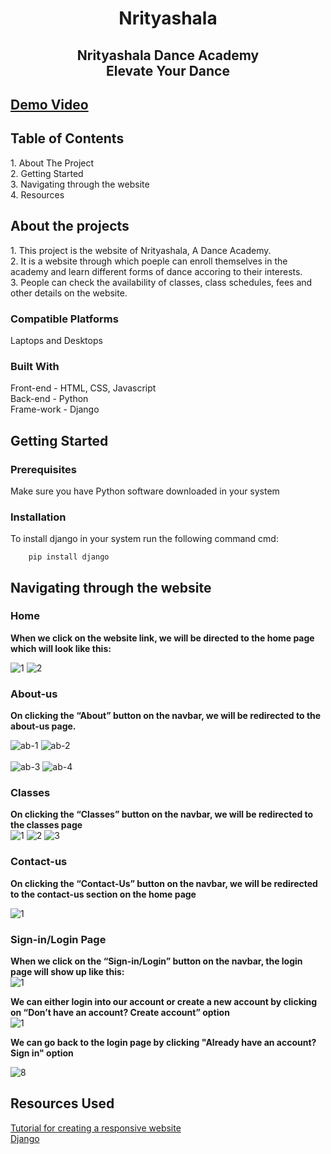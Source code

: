 <h1 align="center">Nrityashala</h1>

<h2 align="center">Nrityashala Dance Academy<br>Elevate Your Dance <br></h2>

## [Demo Video](https://drive.google.com/file/d/1aBsggoWQyawRkRowyfSMRUhHDvs03SJ_/view?usp=share_link)

<h2>Table of Contents</h2>
  1. About The Project<br>
  2. Getting Started<br>
  3. Navigating through the website<br>
  4. Resources<br>

<h2>About the projects</h2>
  1. This project is the website of Nrityashala, A Dance Academy.<br>
  2. It is a website through which poeple can enroll themselves in the academy and learn different forms of dance accoring to their interests.<br>
  3. People can check the availability of classes, class schedules, fees and other details on the website.<br>

### **Compatible Platforms**
Laptops and Desktops

### **Built With**
Front-end - HTML, CSS, Javascript<br>
Back-end - Python<br>
Frame-work - Django<br>

<h2>Getting Started</h2>

### **Prerequisites**

Make sure you have Python software downloaded in your system

### **Installation**

To install django in your system run the following command cmd:

        pip install django


<h2>Navigating through the website</h2>

### **Home**


**When we click on the website link, we will be directed to the home page which will look like this:**<br>

![1](https://github.com/Aanchal-1234/photos/blob/main/Dance%20website%20ss/Homepage1.png)
![2](https://github.com/Aanchal-1234/photos/blob/main/Dance%20website%20ss/Homepage2.png)

### **About-us**

**On clicking the “About” button on the navbar, we will be redirected to the about-us page.**<br>

![ab-1](https://github.com/Aanchal-1234/photos/blob/main/Dance%20website%20ss/Aboutpage1.png)
![ab-2](https://github.com/Aanchal-1234/photos/blob/main/Dance%20website%20ss/Aboutpage2.png)
<br><br>![ab-3](https://github.com/Aanchal-1234/photos/blob/main/Dance%20website%20ss/Aboutpage3.png)
![ab-4](https://github.com/Aanchal-1234/photos/blob/main/Dance%20website%20ss/Aboutpage4.png)

### **Classes**
**On clicking the “Classes” button on the navbar, we will be redirected to the classes page** <br>
![1](https://github.com/Aanchal-1234/photos/blob/main/Dance%20website%20ss/Classespage1.png)
![2](https://github.com/Aanchal-1234/photos/blob/main/Dance%20website%20ss/Classespage2.png)
![3](https://github.com/Aanchal-1234/photos/blob/main/Dance%20website%20ss/Classespage3.png)

### **Contact-us**

**On clicking the “Contact-Us” button on the navbar, we will be redirected to the contact-us section on the home page** <br>

![1](https://github.com/Aanchal-1234/photos/blob/main/Dance%20website%20ss/Contactpage.png)


### **Sign-in/Login Page**

**When we click on the “Sign-in/Login” button on the navbar, the login page will show up like this:**<br>
![1](https://github.com/Aanchal-1234/photos/blob/main/Dance%20website%20ss/Loginpage.png)


**We can either login into our account or create a new account by clicking on “Don’t have an account? Create account” option**<br>
![1](https://github.com/Aanchal-1234/photos/blob/main/Dance%20website%20ss/CreateAccountpage.png)

**We can go back to the login page by clicking "Already have an account? Sign in" option**<br>

![8](https://github.com/Aanchal-1234/photos/blob/25937d7402257da652aa9afb086b8f1256b81fa1/pics/8.png)


<h2>Resources Used</h2>

[Tutorial for creating a responsive website](https://www.youtube.com/watch?v=8KVrdL0VcAk&list=PLu0W_9lII9agiCUZYRsvtGTXdxkzPyItg&index=39&t=3260s)
<br>[Django](https://youtu.be/JxzZxdht-XY)
 
 

